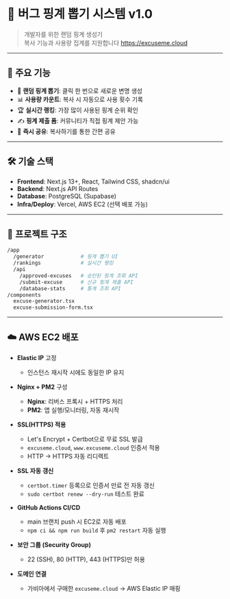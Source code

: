 # 🎲 버그 핑계 뽑기 시스템 v1.0

> 개발자를 위한 랜덤 핑계 생성기  
> 복사 기능과 사용량 집계를 지원합니다
> https://excuseme.cloud

---

## 🚀 주요 기능
- 🎲 **랜덤 핑계 뽑기**: 클릭 한 번으로 새로운 변명 생성
- 📊 **사용량 카운트**: 복사 시 자동으로 사용 횟수 기록
- 🏆 **실시간 랭킹**: 가장 많이 사용된 핑계 순위 확인
- ✍️ **핑계 제출 폼**: 커뮤니티가 직접 핑계 제안 가능
- 🚀 **즉시 공유**: 복사하기를 통한 간편 공유

---

## 🛠 기술 스택
- **Frontend**: Next.js 13+, React, Tailwind CSS, shadcn/ui
- **Backend**: Next.js API Routes
- **Database**: PostgreSQL (Supabase)
- **Infra/Deploy**: Vercel, AWS EC2 (선택 배포 가능)

---

## 📂 프로젝트 구조
```bash
/app
  /generator            # 핑계 뽑기 UI
  /rankings             # 실시간 랭킹
  /api
    /approved-excuses   # 승인된 핑계 조회 API
    /submit-excuse      # 신규 핑계 제출 API
    /database-stats     # 통계 조회 API
/components
  excuse-generator.tsx
  excuse-submission-form.tsx
```

---

## ☁️ AWS EC2 배포

- **Elastic IP** 고정
    - 인스턴스 재시작 시에도 동일한 IP 유지

- **Nginx + PM2** 구성
    - **Nginx**: 리버스 프록시 + HTTPS 처리
    - **PM2**: 앱 실행/모니터링, 자동 재시작

- **SSL(HTTPS) 적용**
    - Let's Encrypt + Certbot으로 무료 SSL 발급
    - `excuseme.cloud`, `www.excuseme.cloud` 인증서 적용
    - HTTP → HTTPS 자동 리디렉트

- **SSL 자동 갱신**
    - `certbot.timer` 등록으로 인증서 만료 전 자동 갱신
    - `sudo certbot renew --dry-run` 테스트 완료

- **GitHub Actions CI/CD**
    - main 브랜치 push 시 EC2로 자동 배포
    - `npm ci && npm run build` 후 `pm2 restart` 자동 실행

- **보안 그룹 (Security Group)**
    - 22 (SSH), 80 (HTTP), 443 (HTTPS)만 허용

- **도메인 연결**
    - 가비아에서 구매한 `excuseme.cloud` → AWS Elastic IP 매핑
 